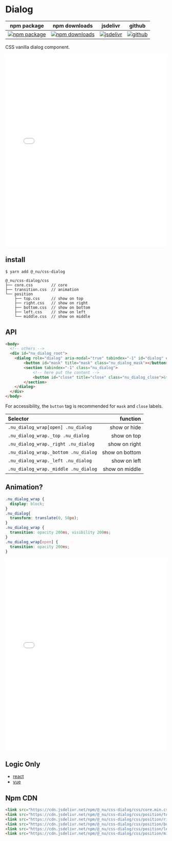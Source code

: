 # Dialog

| npm package| npm downloads| jsdelivr |  github |
| --------------- | ------------------------------ | ------ | ----------------------- |
| [![npm package][npm-badge]][npm-url] | [![npm downloads][npm-downloads]][npm-url] | [![jsdelivr][jsdelivr-badge]][jsdelivr-url] | [![github][git-badge]][git-url] |


[npm-badge]: https://img.shields.io/npm/v/@_nu/css-dialog.svg
[npm-url]: https://www.npmjs.org/package/@_nu/css-dialog
[npm-downloads]: https://img.shields.io/npm/dw/@_nu/css-dialog
[git-url]: https://github.com/nu-system/css-dialog
[git-badge]: https://img.shields.io/github/stars/nu-system/css-dialog.svg?style=social
[jsdelivr-badge]: https://data.jsdelivr.com/v1/package/npm/@_nu/css-dialog/badge
[jsdelivr-url]: https://www.jsdelivr.com/package/npm/@_nu/css-dialog

CSS vanilla dialog component.

<iframe height="600" style="width: 100%;" scrolling="no" title="nu-dialog-js" src="//codepen.io/ziven27/embed/joKGvJ/?height=265&theme-id=dark&default-tab=html,result" frameborder="no" allowtransparency="true" allowfullscreen="true">
  See the Pen <a href='https://codepen.io/ziven27/pen/joKGvJ/'>nu-dialog-js</a> by ziven27
  (<a href='https://codepen.io/ziven27'>@ziven27</a>) on <a href='https://codepen.io'>CodePen</a>.
</iframe>

## install

```
$ yarn add @_nu/css-dialog
```

```
@_nu/css-dialog/css
├── core.css        // core
├── transition.css  // animation 
└── position
    ├── top.css     // show on top
    ├── right.css   // show on right
    ├── bottom.css  // show on bottom
    ├── left.css    // show on left
    └── middle.css  // show on middle
```

## API

```HTML
<body>
  <!-- others -->
  <div id="nu_dialog_root">
    <dialog role="dialog" aria-modal="true" tabindex="-1" id="dialog" class="nu_dialog_wrap">
        <button id="mask" title="mask" class="nu_dialog_mask"></button>
        <section tabindex="-1" class="nu_dialog">
            <!-- here put the content -->
            <button id="close" title="close" class="nu_dialog_close">&times;</button>
        </section>
    </dialog>
  </div>
</body>
```

For accessibility, the `button` tag is recommended for `mask` and `close` labels.

| Selector   |   function   |
|:----------|-------------:|
| `.nu_dialog_wrap[open] .nu_dialog` |  show or hide |
| `.nu_dialog_wrap._top .nu_dialog` |  show on top |
| `.nu_dialog_wrap._right .nu_dialog` |  show on right |
| `.nu_dialog_wrap._bottom .nu_dialog` |  show on bottom |
| `.nu_dialog_wrap._left .nu_dialog` |  show on left |
| `.nu_dialog_wrap._middle .nu_dialog` |  show on middle |


## Animation?

```css
.nu_dialog_wrap {
  display: block;
}
.nu_dialog{
  transform: translate(0, 50px);
}
.nu_dialog_wrap {
  transition: opacity 200ms, visibility 200ms;
}
.nu_dialog_wrap[open] {
  transition: opacity 200ms;
}
```

<iframe height="600" style="width: 100%;" scrolling="no" title="nu-dialog-ani" src="//codepen.io/ziven27/embed/KLemVx/?height=265&theme-id=dark&default-tab=css,result" frameborder="no" allowtransparency="true" allowfullscreen="true">
  See the Pen <a href='https://codepen.io/ziven27/pen/KLemVx/'>nu-dialog-ani</a> by ziven27
  (<a href='https://codepen.io/ziven27'>@ziven27</a>) on <a href='https://codepen.io'>CodePen</a>.
</iframe>

## Logic Only

- [react](https://nu-system.github.io/react/dialog/)
- [vue](https://nu-system.github.io/vue/dialog/)

## Npm CDN

```HTML
<link src="https://cdn.jsdelivr.net/npm/@_nu/css-dialog/css/core.min.css" />
<link src="https://cdn.jsdelivr.net/npm/@_nu/css-dialog/css/position/top.min.css">
<link src="https://cdn.jsdelivr.net/npm/@_nu/css-dialog/css/position/right.min.css">
<link src="https://cdn.jsdelivr.net/npm/@_nu/css-dialog/css/position/bottom.min.css">
<link src="https://cdn.jsdelivr.net/npm/@_nu/css-dialog/css/position/left.min.css">
<link src="https://cdn.jsdelivr.net/npm/@_nu/css-dialog/css/position/middle.min.css">
```
